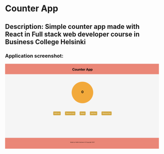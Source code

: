 # Counter App

## Description: Simple counter app made with React in Full stack web developer course in Business College Helsinki

### Application screenshot:


![Screenshot of the app](Screenshot_Counter_App.png)